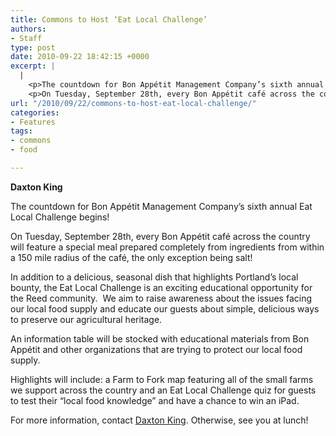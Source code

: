 ```yaml
---
title: Commons to Host ‘Eat Local Challenge’
authors:
- Staff
type: post
date: 2010-09-22 18:42:15 +0000
excerpt: |
  |
    <p>The countdown for Bon Appétit Management Company’s sixth annual Eat Local Challenge begins!</p>
    <p>On Tuesday, September 28th, every Bon Appétit café across the country will feature a special meal</p>
url: "/2010/09/22/commons-to-host-eat-local-challenge/"
categories:
- Features
tags:
- commons
- food

---
```

**Daxton King**

The countdown for Bon Appétit Management Company’s sixth annual Eat Local Challenge begins!

On Tuesday, September 28th, every Bon Appétit café across the country will feature a special meal prepared completely from ingredients from within a 150 mile radius of the café, the only exception being salt!

In addition to a delicious, seasonal dish that highlights Portland’s local bounty, the Eat Local Challenge is an exciting educational opportunity for the Reed community.  We aim to raise awareness about the issues facing our local food supply and educate our guests about simple, delicious ways to preserve our agricultural heritage.

An information table will be stocked with educational materials from Bon Appétit and other organizations that are trying to protect our local food supply.

Highlights will include: a Farm to Fork map featuring all of the small farms we support across the country and an Eat Local Challenge quiz for guests to test their “local food knowledge” and have a chance to win an iPad.

For more information, contact [Daxton King][1]. Otherwise, see you at lunch!

 [1]: malto:&#x6b;&#x69;&#x6e;&#x67;&#x64;&#x40;&#x72;&#x65;&#x65;&#x64;&#x2e;&#x65;&#x64;&#x75;